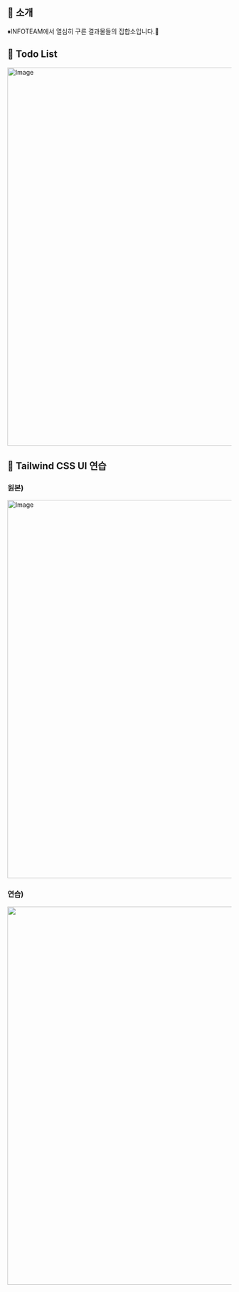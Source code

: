 ## 📝 소개
♦︎INFOTEAM에서 열심히 구른 결과물들의 집합소입니다.🤭

## 📌 Todo List
<img width="850" alt="Image" src="https://github.com/user-attachments/assets/46b37cd4-d3b5-4ab3-a488-22396ef337f1" />

## 👀 Tailwind CSS UI 연습
### 원본)
<img width="850" alt="Image" src="https://github.com/user-attachments/assets/29e9320c-e755-4b17-954f-2a26e2822a62" />

### 연습)
<img width="850" src="https://github.com/user-attachments/assets/730d6d8f-d7a8-45ed-bb72-4d81c60d340f"/>
